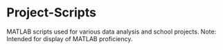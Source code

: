 # Project-Scripts
MATLAB scripts used for various data analysis and school projects. Note: Intended for display of MATLAB proficiency.
